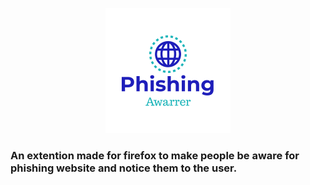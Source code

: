 <p align="center">
  <img src="https://github.com/Bomrzoq/PhishingAwarness_Extenstion/blob/main/logo.png?raw=true" alt="Sublime's custom image"/>
</p>




### An extention made for firefox to make people be aware for phishing website and notice them to the user.
